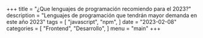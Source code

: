 +++
title = "¿Que lenguajes de programación recomiendo para el 2023?"
description = "Lenguajes de programación que tendrán mayor demanda en este año 2023"
tags = [
    "javascript",
    "npm",
]
date = "2023-02-08"
categories = [
    "Frontend",
    "Desarrollo",
]
menu = "main"
+++